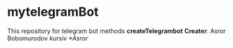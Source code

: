 # mytelegramBot
This repository for telegram bot methods
__createTelegrambot__
**Creater**: Asror Bobomurodov
_kursiv \*Asror_
